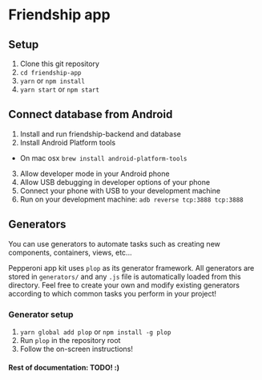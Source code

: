 Friendship app
===

Setup
-----

1. Clone this git repository
2. `cd friendship-app`
3. `yarn` or `npm install`
4. `yarn start` or `npm start`

Connect database from Android
-----------------------------

1. Install and run friendship-backend and database
2. Install Android Platform tools
  * On mac osx `brew install android-platform-tools`
3. Allow developer mode in your Android phone
4. Allow USB debugging in developer options of your phone
5. Connect your phone with USB to your development machine
6. Run on your development machine: `adb reverse tcp:3888 tcp:3888`

Generators
----------

You can use generators to automate tasks such as creating new components,
containers, views, etc...

Pepperoni app kit uses `plop` as its generator framework. All generators are
stored in `generators/` and any `.js` file is automatically loaded from this
directory. Feel free to create your own and modify existing generators
according to which common tasks you perform in your project!

### Generator setup

1. `yarn global add plop` or `npm install -g plop`
2. Run `plop` in the repository root
3. Follow the on-screen instructions!


#### Rest of documentation: TODO! :)
